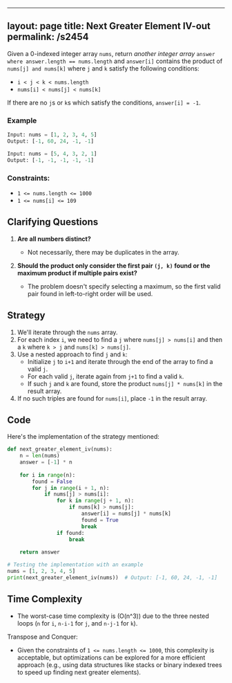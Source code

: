 
---
layout: page
title:  Next Greater Element IV-out
permalink: /s2454
---

Given a 0-indexed integer array `nums`, return *another integer array* `answer where answer.length == nums.length` and `answer[i]` contains the product of `nums[j] and nums[k]` where `j` and `k` satisfy the following conditions:

- `i < j < k < nums.length`
- `nums[i] < nums[j] < nums[k]`

If there are no `j`s or `k`s which satisfy the conditions, `answer[i] = -1`.

### Example
```python
Input: nums = [1, 2, 3, 4, 5]
Output: [-1, 60, 24, -1, -1]

Input: nums = [5, 4, 3, 2, 1]
Output: [-1, -1, -1, -1, -1]
```

### Constraints:
- `1 <= nums.length <= 1000`
- `1 <= nums[i] <= 109`

## Clarifying Questions

1. **Are all numbers distinct?**
   - Not necessarily, there may be duplicates in the array.
   
2. **Should the product only consider the first pair `(j, k)` found or the maximum product if multiple pairs exist?**
   - The problem doesn't specify selecting a maximum, so the first valid pair found in left-to-right order will be used.

## Strategy

1. We'll iterate through the `nums` array.
2. For each index `i`, we need to find a `j` where `nums[j] > nums[i]` and then a `k` where `k > j` and `nums[k] > nums[j]`.
3. Use a nested approach to find `j` and `k`:
   - Initialize `j` to `i+1` and iterate through the end of the array to find a valid `j`.
   - For each valid `j`, iterate again from `j+1` to find a valid `k`.
   - If such `j` and `k` are found, store the product `nums[j] * nums[k]` in the result array.
4. If no such triples are found for `nums[i]`, place `-1` in the result array.

## Code

Here's the implementation of the strategy mentioned:

```python
def next_greater_element_iv(nums):
    n = len(nums)
    answer = [-1] * n
    
    for i in range(n):
        found = False
        for j in range(i + 1, n):
            if nums[j] > nums[i]:
                for k in range(j + 1, n):
                    if nums[k] > nums[j]:
                        answer[i] = nums[j] * nums[k]
                        found = True
                        break
                if found:
                    break
                    
    return answer

# Testing the implementation with an example
nums = [1, 2, 3, 4, 5]
print(next_greater_element_iv(nums))  # Output: [-1, 60, 24, -1, -1]
```

## Time Complexity

- The worst-case time complexity is \(O(n^3)\) due to the three nested loops (`n` for `i`, `n-i-1` for `j`, and `n-j-1` for `k`).
  
Transpose and Conquer:
- Given the constraints of `1 <= nums.length <= 1000`, this complexity is acceptable, but optimizations can be explored for a more efficient approach (e.g., using data structures like stacks or binary indexed trees to speed up finding next greater elements).